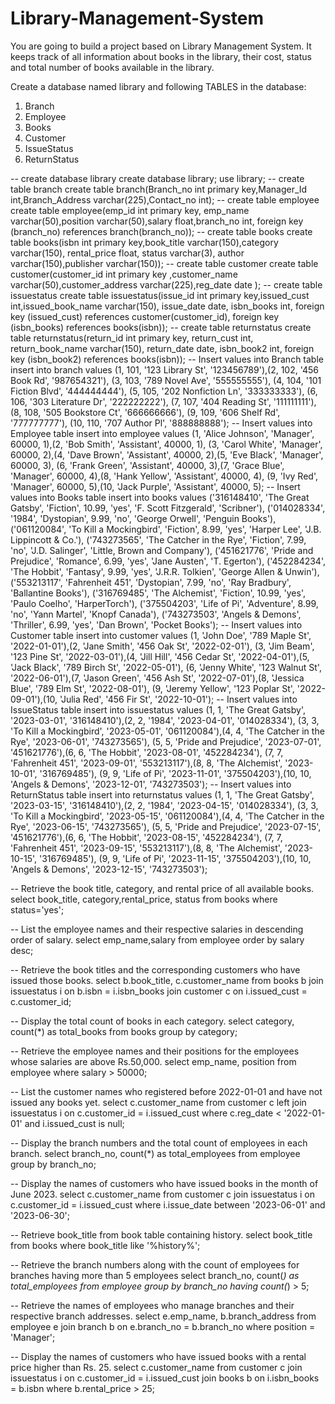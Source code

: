 # Library-Management-System
You are going to build a project based on Library Management System. It keeps track of all information about books in the library, their cost, status and total number of books available in the library.

Create a database named library and following TABLES in the database: 

1. Branch 
2. Employee 
3. Books
4. Customer
5. IssueStatus
6. ReturnStatus


-- create database library
create database library;
use library;
-- create table branch
create table branch(Branch_no int primary key,Manager_Id int,Branch_Address varchar(225),Contact_no int);
-- create table employee
create table employee(emp_id int primary key, emp_name varchar(50),position varchar(50),salary float,branch_no int,
foreign key (branch_no) references branch(branch_no));
-- create table books
create table books(isbn int primary key,book_title varchar(150),category varchar(150), rental_price float, status varchar(3),
author varchar(150),publisher varchar(150));
-- create table customer
create table customer(customer_id int primary key ,customer_name varchar(50),customer_address varchar(225),reg_date date );
-- create table issuestatus 
create table issuestatus(issue_id int primary key,issued_cust int,issued_book_name varchar(150), issue_date date, isbn_books int,
foreign key (issued_cust) references customer(customer_id), foreign key (isbn_books) references books(isbn));
-- create table returnstatus 
create table returnstatus(return_id int primary key, return_cust int, return_book_name varchar(150), return_date date, isbn_book2 int,
foreign key (isbn_book2) references books(isbn));
-- Insert values into Branch table
insert into branch values (1, 101, '123 Library St', '123456789'),(2, 102, '456 Book Rd', '987654321'),
(3, 103, '789 Novel Ave', '555555555'), (4, 104, '101 Fiction Blvd', '444444444'), (5, 105, '202 Nonfiction Ln', '333333333'),
(6, 106, '303 Literature Dr', '222222222'), (7, 107, '404 Reading St', '111111111'), (8, 108, '505 Bookstore Ct', '666666666'),
 (9, 109, '606 Shelf Rd', '777777777'), (10, 110, '707 Author Pl', '888888888');
 -- Insert values into Employee table
insert into employee values (1, 'Alice Johnson', 'Manager', 60000, 1),(2, 'Bob Smith', 'Assistant', 40000, 1),
(3, 'Carol White', 'Manager', 60000, 2),(4, 'Dave Brown', 'Assistant', 40000, 2),(5, 'Eve Black', 'Manager', 60000, 3),
(6, 'Frank Green', 'Assistant', 40000, 3),(7, 'Grace Blue', 'Manager', 60000, 4),(8, 'Hank Yellow', 'Assistant', 40000, 4),
(9, 'Ivy Red', 'Manager', 60000, 5),(10, 'Jack Purple', 'Assistant', 40000, 5);
-- Insert values into Books table
insert into books values ('316148410', 'The Great Gatsby', 'Fiction', 10.99, 'yes', 'F. Scott Fitzgerald', 'Scribner'),
('014028334', '1984', 'Dystopian', 9.99, 'no', 'George Orwell', 'Penguin Books'),
('061120084', 'To Kill a Mockingbird', 'Fiction', 8.99, 'yes', 'Harper Lee', 'J.B. Lippincott & Co.'),
('743273565', 'The Catcher in the Rye', 'Fiction', 7.99, 'no', 'J.D. Salinger', 'Little, Brown and Company'),
('451621776', 'Pride and Prejudice', 'Romance', 6.99, 'yes', 'Jane Austen', 'T. Egerton'),
('452284234', 'The Hobbit', 'Fantasy', 9.99, 'yes', 'J.R.R. Tolkien', 'George Allen & Unwin'),
('553213117', 'Fahrenheit 451', 'Dystopian', 7.99, 'no', 'Ray Bradbury', 'Ballantine Books'),
('316769485', 'The Alchemist', 'Fiction', 10.99, 'yes', 'Paulo Coelho', 'HarperTorch'),
('375504203', 'Life of Pi', 'Adventure', 8.99, 'no', 'Yann Martel', 'Knopf Canada'),
('743273503', 'Angels & Demons', 'Thriller', 6.99, 'yes', 'Dan Brown', 'Pocket Books');
-- Insert values into Customer table
insert into customer values (1, 'John Doe', '789 Maple St', '2022-01-01'),(2, 'Jane Smith', '456 Oak St', '2022-02-01'),
(3, 'Jim Beam', '123 Pine St', '2022-03-01'),(4, 'Jill Hill', '456 Cedar St', '2022-04-01'),(5, 'Jack Black', '789 Birch St', '2022-05-01'),
(6, 'Jenny White', '123 Walnut St', '2022-06-01'),(7, 'Jason Green', '456 Ash St', '2022-07-01'),(8, 'Jessica Blue', '789 Elm St', '2022-08-01'),
(9, 'Jeremy Yellow', '123 Poplar St', '2022-09-01'),(10, 'Julia Red', '456 Fir St', '2022-10-01');
-- Insert values into IssueStatus table
insert into issuestatus values (1, 1, 'The Great Gatsby', '2023-03-01', '316148410'),(2, 2, '1984', '2023-04-01', '014028334'),
(3, 3, 'To Kill a Mockingbird', '2023-05-01', '061120084'),(4, 4, 'The Catcher in the Rye', '2023-06-01', '743273565'),
(5, 5, 'Pride and Prejudice', '2023-07-01', '451621776'),(6, 6, 'The Hobbit', '2023-08-01', '452284234'),
(7, 7, 'Fahrenheit 451', '2023-09-01', '553213117'),(8, 8, 'The Alchemist', '2023-10-01', '316769485'),
(9, 9, 'Life of Pi', '2023-11-01', '375504203'),(10, 10, 'Angels & Demons', '2023-12-01', '743273503');
-- Insert values into ReturnStatus table
insert into returnstatus values (1, 1, 'The Great Gatsby', '2023-03-15', '316148410'),(2, 2, '1984', '2023-04-15', '014028334'),
(3, 3, 'To Kill a Mockingbird', '2023-05-15', '061120084'),(4, 4, 'The Catcher in the Rye', '2023-06-15', '743273565'),
(5, 5, 'Pride and Prejudice', '2023-07-15', '451621776'),(6, 6, 'The Hobbit', '2023-08-15', '452284234'),
(7, 7, 'Fahrenheit 451', '2023-09-15', '553213117'),(8, 8, 'The Alchemist', '2023-10-15', '316769485'),
(9, 9, 'Life of Pi', '2023-11-15', '375504203'),(10, 10, 'Angels & Demons', '2023-12-15', '743273503');

-- Retrieve the book title, category, and rental price of all available books. 
select book_title, category,rental_price, status from books where status='yes';

-- List the employee names and their respective salaries in descending order of salary. 
select emp_name,salary from employee order by salary desc;

-- Retrieve the book titles and the corresponding customers who have issued those books. 
select b.book_title, c.customer_name from books b join issuestatus i on b.isbn = i.isbn_books
join customer c on i.issued_cust = c.customer_id;

-- Display the total count of books in each category. 
select category, count(*) as total_books from books group by category;

-- Retrieve the employee names and their positions for the employees whose salaries are above Rs.50,000. 
select emp_name, position from employee where salary > 50000;

-- List the customer names who registered before 2022-01-01 and have not issued any books yet. 
select c.customer_name from customer c left join issuestatus i on c.customer_id = i.issued_cust
where c.reg_date < '2022-01-01' and i.issued_cust is null;

-- Display the branch numbers and the total count of employees in each branch. 
select branch_no, count(*) as total_employees from employee group by branch_no;

-- Display the names of customers who have issued books in the month of June 2023.
select c.customer_name from customer c join issuestatus i on c.customer_id = i.issued_cust
where i.issue_date between '2023-06-01' and '2023-06-30';

--  Retrieve book_title from book table containing history. 
select book_title from books where book_title like '%history%';

-- Retrieve the branch numbers along with the count of employees for branches having more than 5 employees
select branch_no, count(*) as total_employees from employee group by branch_no having count(*) > 5;

-- Retrieve the names of employees who manage branches and their respective branch addresses.
select e.emp_name, b.branch_address from employee e join branch b on e.branch_no = b.branch_no where position = 'Manager';

--  Display the names of customers who have issued books with a rental price higher than Rs. 25.
select c.customer_name from customer c join issuestatus i on c.customer_id = i.issued_cust
join books b on i.isbn_books = b.isbn where b.rental_price > 25;
